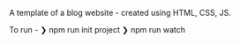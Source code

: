 A template of a blog website - created using HTML, CSS, JS.

To run - 
  ❯ npm run init project
  ❯ npm run watch
